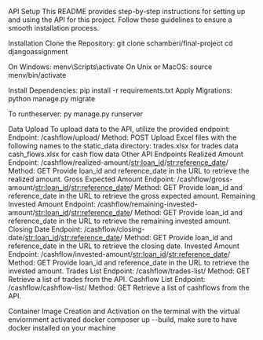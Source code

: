 API Setup 
This README provides step-by-step instructions for setting up and using the API for this project. Follow these guidelines to ensure a smooth installation process.

Installation
Clone the Repository:
git clone schamberi/final-project
cd djangoassignment


On Windows:
menv\Scripts\activate
On Unix or MacOS:
source menv/bin/activate

Install Dependencies:
pip install -r requirements.txt
Apply Migrations:
python manage.py migrate

To runtheserver: py manage.py runserver

Data Upload
To upload data to the API, utilize the provided endpoint:
Endpoint: /cashflow/upload/
Method: POST
Upload Excel files with the following names to the static_data directory:
trades.xlsx for trades data
cash_flows.xlsx for cash flow data
Other API Endpoints
Realized Amount
Endpoint: /cashflow/realized-amount/<str:loan_id>/<str:reference_date>/
Method: GET
Provide loan_id and reference_date in the URL to retrieve the realized amount.
Gross Expected Amount
Endpoint: /cashflow/gross-amount/<str:loan_id>/<str:reference_date>/
Method: GET
Provide loan_id and reference_date in the URL to retrieve the gross expected amount.
Remaining Invested Amount
Endpoint: /cashflow/remaining-invested-amount/<str:loan_id>/<str:reference_date>/
Method: GET
Provide loan_id and reference_date in the URL to retrieve the remaining invested amount.
Closing Date
Endpoint: /cashflow/closing-date/<str:loan_id>/<str:reference_date>/
Method: GET
Provide loan_id and reference_date in the URL to retrieve the closing date.
Invested Amount
Endpoint: /cashflow/invested-amount/<str:loan_id>/<str:reference_date>/
Method: GET
Provide loan_id and reference_date in the URL to retrieve the invested amount.
Trades List
Endpoint: /cashflow/trades-list/
Method: GET
Retrieve a list of trades from the API.
Cashflow List
Endpoint: /cashflow/cashflow-list/
Method: GET
Retrieve a list of cashflows from the API.

Container Image Creation and Activation on the terminal with the virtual enviornment activated
docker composer up --build, make sure to have docker installed on your machine
